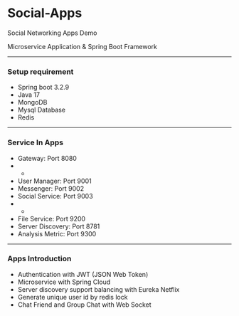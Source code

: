 # Social-Apps
Social Networking Apps Demo

Microservice Application & Spring Boot Framework

---
### Setup requirement
- Spring boot 3.2.9
- Java 17
- MongoDB
- Mysql Database
- Redis

---
### Service In Apps
+ Gateway: Port 8080
+ +
+ User Manager: Port 9001
+ Messenger: Port 9002
+ Social Service: Port 9003
+ +
+ File Service: Port 9200
+ Server Discovery: Port 8781
+ Analysis Metric: Port 9300

---
### Apps Introduction
+ Authentication with JWT (JSON Web Token)
+ Microservice with Spring Cloud
+ Server discovery support balancing with Eureka Netflix
+ Generate unique user id by redis lock
+ Chat Friend and Group Chat with Web Socket